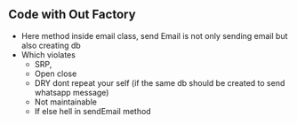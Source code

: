 ## Code with Out Factory
- Here method inside email class, send Email is not only sending email but also creating db 
- Which violates
  - SRP, 
  - Open close
  - DRY dont repeat your self (if the same db should be created to send whatsapp message) 
  - Not maintainable
  - If else hell in sendEmail method 
